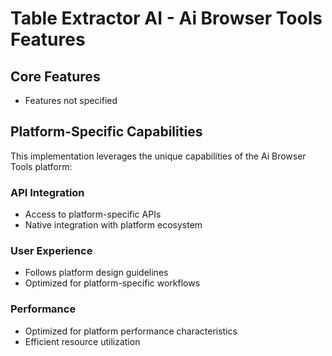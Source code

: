 # Table Extractor AI - Ai Browser Tools Features

## Core Features
- Features not specified

## Platform-Specific Capabilities
This implementation leverages the unique capabilities of the Ai Browser Tools platform:

### API Integration
- Access to platform-specific APIs
- Native integration with platform ecosystem

### User Experience
- Follows platform design guidelines
- Optimized for platform-specific workflows

### Performance
- Optimized for platform performance characteristics
- Efficient resource utilization
